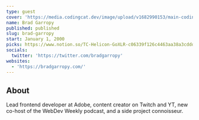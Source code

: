 ```yaml
---
type: guest
cover: 'https://media.codingcat.dev/image/upload/v1682990153/main-codingcatdev-photo/podcast-guest/bradgarropy'
name: Brad Garropy
published: published
slug: brad-garropy
start: January 1, 2000
picks: https://www.notion.so/TC-Helicon-GoXLR-c06339f126c4463aa38a3cdddff78d36
socials:
  twitter: 'https://twitter.com/bradgarropy'
websites:
  - 'https://bradgarropy.com/'
---
```


## About

Lead frontend developer at Adobe, content creator on Twitch and YT, new co-host of the WebDev Weekly podcast, and a side project connoisseur.
